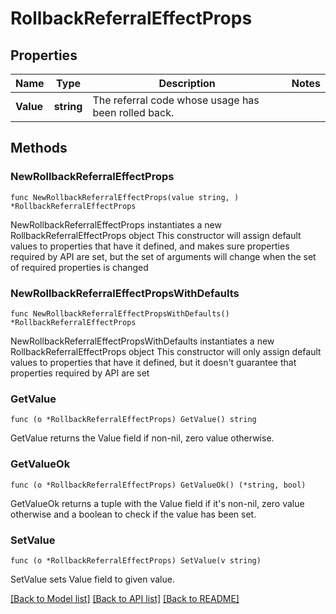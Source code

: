 # RollbackReferralEffectProps

## Properties

Name | Type | Description | Notes
------------ | ------------- | ------------- | -------------
**Value** | **string** | The referral code whose usage has been rolled back. | 

## Methods

### NewRollbackReferralEffectProps

`func NewRollbackReferralEffectProps(value string, ) *RollbackReferralEffectProps`

NewRollbackReferralEffectProps instantiates a new RollbackReferralEffectProps object
This constructor will assign default values to properties that have it defined,
and makes sure properties required by API are set, but the set of arguments
will change when the set of required properties is changed

### NewRollbackReferralEffectPropsWithDefaults

`func NewRollbackReferralEffectPropsWithDefaults() *RollbackReferralEffectProps`

NewRollbackReferralEffectPropsWithDefaults instantiates a new RollbackReferralEffectProps object
This constructor will only assign default values to properties that have it defined,
but it doesn't guarantee that properties required by API are set

### GetValue

`func (o *RollbackReferralEffectProps) GetValue() string`

GetValue returns the Value field if non-nil, zero value otherwise.

### GetValueOk

`func (o *RollbackReferralEffectProps) GetValueOk() (*string, bool)`

GetValueOk returns a tuple with the Value field if it's non-nil, zero value otherwise
and a boolean to check if the value has been set.

### SetValue

`func (o *RollbackReferralEffectProps) SetValue(v string)`

SetValue sets Value field to given value.



[[Back to Model list]](../README.md#documentation-for-models) [[Back to API list]](../README.md#documentation-for-api-endpoints) [[Back to README]](../README.md)


